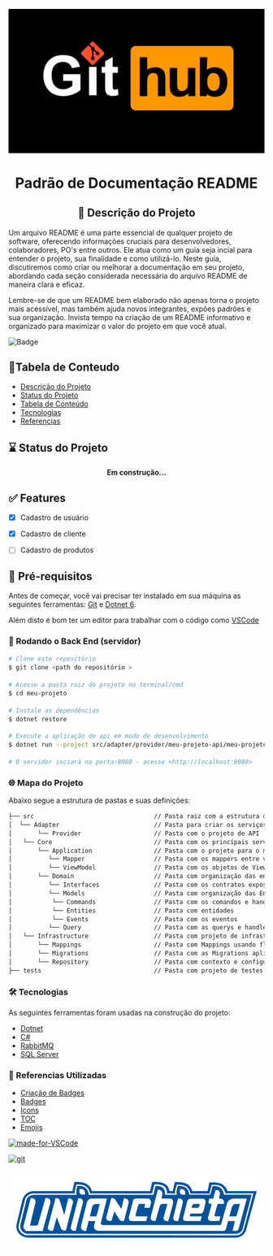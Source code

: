 ![logo](./img/logo.png)

<h1 align="center">
Padrão de Documentação README
</h1>

<h2 align="center">
📝 Descrição do Projeto
</h2>

<!-- ## Titulo do README

### Titulo do README

#### Titulo do README

##### Titulo do README

<h1> Titulo por tag h</h1>
<h2> Titulo por tag h</h2>
<h3> Titulo por tag h</h3>
<h4> Titulo por tag h</h4>
<h5> Titulo por tag h</h5> -->

<p>Um arquivo README é uma parte essencial de qualquer projeto de software, oferecendo informações cruciais para desenvolvedores, colaboradores, PO's entre outros. Ele atua como um guia seja incial para entender o projeto, sua finalidade e como utilizá-lo. Neste guia, discutiremos como criar ou melhorar a documentação em seu projeto, abordando cada seção considerada necessária do arquivo README de maneira clara e eficaz.

Lembre-se de que um README bem elaborado não apenas torna o projeto mais acessível, mas também ajuda novos integrantes, expões padrões e sua organização. Invista tempo na criação de um README informativo e organizado para maximizar o valor do projeto em que você atual.<p>


![Badge](https://img.shields.io/badge/README-%237159c1?style=for-the-badge&logo=ghost)

## 📑Tabela de Conteudo

<ul id="tabelaconteudo" align="left">
<li><a href="#descricaoprojeto">Descrição do Projeto</a></li>
<li><a href="#statusprojeto">Status do Projeto</a></li>
<li><a href="#tabelaconteudo">Tabela de Conteúdo</a></li>
<li><a href="#tecnologias">Tecnologias</a></li>
<li><a href="#Referencias">Referencias</a></li>
</ul>

## ⌛ Status do Projeto
<h4 align="center">
Em construção...
</h4>

## ✅ Features
- [x] Cadastro de usuário
- [x] Cadastro de cliente
- [ ] Cadastro de produtos


## 📃 Pré-requisitos

Antes de começar, você vai precisar ter instalado em sua máquina as seguintes ferramentas:
[Git](https://git-scm.com) e [Dotnet 6](https://dotnet.microsoft.com/pt-br/download/dotnet/6.0). 

Além disto é bom ter um editor para trabalhar com o código como [VSCode](https://code.visualstudio.com/)

### 🔨 Rodando o Back End (servidor)

```bash
# Clone este repositório
$ git clone <path do repositório >

# Acesse a pasta raiz do projeto no terminal/cmd
$ cd meu-projeto

# Instale as dependências
$ dotnet restore

# Execute a aplicação de api em modo de desenvolvimento
$ dotnet run --project src/adapter/provider/meu-projeto-api/meu-projeto-api.csproj

# O servidor inciará na porta:8080 - acesse <http://localhost:8080>
```
### 🌐 Mapa do Projeto
<p id="mapaprojeto" align="left">Abaixo segue a estrutura de pastas e suas definições:</p>
 
```bash
├── src					                // Pasta raiz com a estrutura do projeto
│  └── Adapter                          // Pasta para criar os serviços de comunicação / Ports & Adpters
│       └── Provider                   	// Pasta com o projeto de API
│   └── Core                         	// Pasta com os princípais serviços do projeto
│       └── Application                 // Pasta com o projeto para o mapeamento das entidades entre domain e serviços
│          └── Mapper                	// Pasta com os mappers entre viewmodel e entidade
│          └── ViewModel                // Pasta com os objetos de ViewModel / DTO
│       └── Domain                  	// Pasta com organização das entidades Domínio do projeto
│          └── Interfaces               // Pasta com os contratos expostos pelo Domínio
│          └── Models                	// Pasta com organização das Entidades e Serviços usando CQRS
│          	└── Commands                // Pasta com os comandos e handler CQRS
│          	└── Entities                // Pasta com entidades
│          	└── Events                  // Pasta com os eventos
│          └── Query                	// Pasta com as querys e handler CQRS
│   └── Infrastructure                  // Pasta com projeto de infrastructure e configurações de acesso a banco
│       └── Mappings                   	// Pasta com Mappings usando fluent das entidades para o banco
│       └── Migrations                  // Pasta com as Migrations aplicadas / a serem aplicadas
│       └── Repository                  // Pasta com contexto e configuração do objeto de repository das entidades
├── tests				                // Pasta com projeto de testes unitários do microserviço
```

### 🛠 Tecnologias
As seguintes ferramentas foram usadas na construção do projeto:
- [Dotnet](https://dotnet.microsoft.com/pt-br/download/dotnet/6.0)
- [C#](https://dotnet.microsoft.com/pt-br/download/dotnet/6.0)
- [RabbitMQ](https://www.rabbitmq.com/)
- [SQL Server](https://www.microsoft.com/pt-br/sql-server/sql-server-downloads)
### 📓 Referencias Utilizadas

- [Criação de Badges](https://shields.io/)
- [Badges](https://github.com/Naereen/badges)
- [Icons](https://simpleicons.org/?q=ghost)
- [TOC](https://github.com/ekalinin/github-markdown-toc#table-of-contents)
- [Emojis](https://gist.github.com/rxaviers/7360908)

[![made-for-VSCode](https://img.shields.io/badge/Made%20for-VSCode-1f425f.svg)](https://code.visualstudio.com/)

[![git](https://badgen.net/badge/icon/git?icon=git&label)](https://git-scm.com)

![anchieta](./img/anchieta.png)